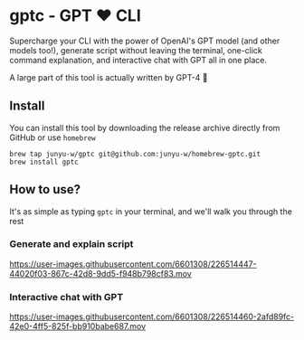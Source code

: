 # gptc - GPT ❤️ CLI

Supercharge your CLI with the power of OpenAI's GPT model (and other models too!), generate script without leaving the terminal, one-click command explanation, and interactive chat with GPT all in one place.

A large part of this tool is actually written by GPT-4 🧠

## Install

You can install this tool by downloading the release archive directly from GitHub or use `homebrew`
```{bash}
brew tap junyu-w/gptc git@github.com:junyu-w/homebrew-gptc.git
brew install gptc
```

## How to use?

It's as simple as typing `gptc` in your terminal, and we'll walk you through the rest

### Generate and explain script

https://user-images.githubusercontent.com/6601308/226514447-44020f03-867c-42d8-9dd5-f948b798cf83.mov

### Interactive chat with GPT

https://user-images.githubusercontent.com/6601308/226514460-2afd89fc-42e0-4ff5-825f-bb910babe687.mov
